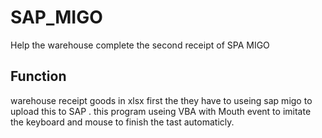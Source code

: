 # SAP_MIGO
Help the warehouse complete the second receipt of SPA MIGO
## Function
 warehouse receipt goods in xlsx first the they have to useing sap migo to upload this to SAP .
 this program useing VBA with Mouth event to imitate the keyboard and mouse to finish the tast automaticly.
